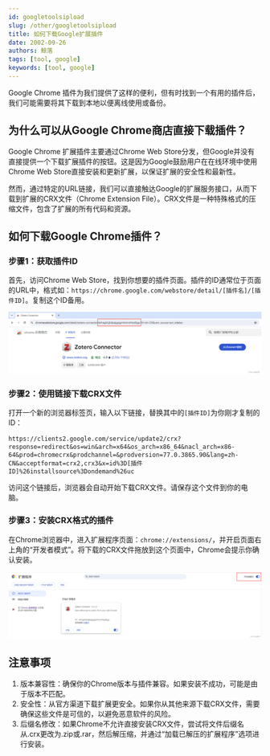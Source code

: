 ```yaml
---
id: googletoolsipload
slug: /other/googletoolsipload
title: 如何下载Google扩展插件
date: 2002-09-26
authors: 鲸落
tags: [tool, google]
keywords: [tool, google]
---
```


Google Chrome 插件为我们提供了这样的便利，但有时找到一个有用的插件后，我们可能需要将其下载到本地以便离线使用或备份。


## 为什么可以从Google Chrome商店直接下载插件？

Google Chrome 扩展插件主要通过Chrome Web Store分发，但Google并没有直接提供一个下载扩展插件的按钮。这是因为Google鼓励用户在在线环境中使用Chrome Web Store直接安装和更新扩展，以保证扩展的安全性和最新性。

然而，通过特定的URL链接，我们可以直接触达Google的扩展服务接口，从而下载到扩展的CRX文件（Chrome Extension File）。CRX文件是一种特殊格式的压缩文件，包含了扩展的所有代码和资源。



## 如何下载Google Chrome插件？

### 步骤1：获取插件ID

首先，访问Chrome Web Store，找到你想要的插件页面。插件的ID通常位于页面的URL中，格式如：`https://chrome.google.com/webstore/detail/[插件名]/[插件ID]`。复制这个ID备用。

![img](如何下载Google扩展插件.assets/c056122b03aa45ef9598a65a958244ff.png)



### 步骤2：使用链接下载CRX文件

打开一个新的浏览器标签页，输入以下链接，替换其中的`[插件ID]`为你刚才复制的ID：

```
https://clients2.google.com/service/update2/crx?response=redirect&os=win&arch=x64&os_arch=x86_64&nacl_arch=x86-64&prod=chromecrx&prodchannel=&prodversion=77.0.3865.90&lang=zh-CN&acceptformat=crx2,crx3&x=id%3D[插件ID]%26installsource%3Dondemand%26uc
```

访问这个链接后，浏览器会自动开始下载CRX文件。请保存这个文件到你的电脑。



### 步骤3：安装CRX格式的插件

在Chrome浏览器中，进入扩展程序页面：`chrome://extensions/`，并开启页面右上角的“开发者模式”。将下载的CRX文件拖放到这个页面中，Chrome会提示你确认安装。

![img](如何下载Google扩展插件.assets/0b02d0ee7e3d431d891a24efcb935f77.png)



## 注意事项

1. 版本兼容性：确保你的Chrome版本与插件兼容。如果安装不成功，可能是由于版本不匹配。
2. 安全性：从官方渠道下载扩展更安全。如果你从其他来源下载CRX文件，需要确保这些文件是可信的，以避免恶意软件的风险。
3. 后缀名修改：如果Chrome不允许直接安装CRX文件，尝试将文件后缀名从.crx更改为.zip或.rar，然后解压缩，并通过“加载已解压的扩展程序”选项进行安装。

